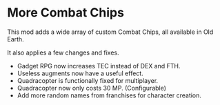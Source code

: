 # More Combat Chips

This mod adds a wide array of custom Combat Chips, all available in Old Earth.

It also applies a few changes and fixes.

- Gadget RPG now increases TEC instead of DEX and FTH.
- Useless augments now have a useful effect.
- Quadracopter is functionally fixed for multiplayer.
- Quadracopter now only costs 30 MP. (Configurable)
- Add more random names from franchises for character creation.